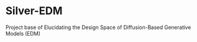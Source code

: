 # Silver-EDM
Project base of Elucidating the Design Space of Diffusion-Based Generative Models (EDM)
